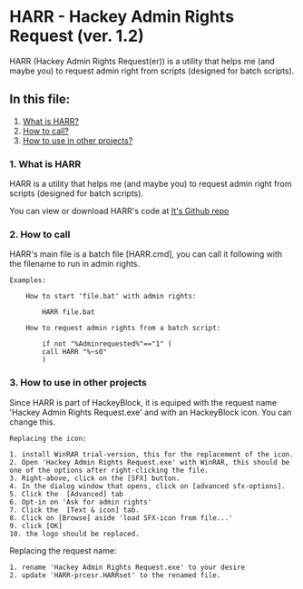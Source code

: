 # HARR - Hackey Admin Rights Request (ver. 1.2)
HARR (Hackey Admin Rights Request(er)) is a utility that helps me (and maybe you) to request admin right from scripts (designed for batch scripts).


## In this file:
1. [What is HARR?]()
2. [How to call?]()
3. [How to use in other projects?]()


###  1. What is HARR

HARR is a utility that helps me (and maybe you) to request admin right from scripts (designed for batch scripts).

You can view or download HARR's code at [It's Github repo](https://github.com/Marnix0810/HARR)

###  2. How to call

HARR's main file is a batch file [HARR.cmd], you can call it following with the filename to run in admin rights.

	Examples:

		How to start 'file.bat' with admin rights:

			HARR file.bat

		How to request admin rights from a batch script:

			if not "%Adminrequested%"=="1" (
			call HARR "%~s0"
			)

###  3. How to use in other projects

Since HARR is part of HackeyBlock, it is equiped with the request name 'Hackey Admin Rights Request.exe' and with an HackeyBlock icon. You can change this.

	Replacing the icon:

    1. install WinRAR trial-version, this for the replacement of the icon.
    2. Open 'Hackey Admin Rights Request.exe' with WinRAR, this should be one of the options after right-clicking the file.
    3. Right-above, click on the [SFX] button.
    4. In the dialog window that opens, click on [advanced sfx-options].
    5. Click the  [Advanced] tab
    6. Opt-in on 'Ask for admin rights'
    7. Click the  [Text & icon] tab.
    8. Click on [Browse] aside 'load SFX-icon from file...'
    9. click [OK]
    10. the logo should be replaced.

Replacing the request name:

    1. rename 'Hackey Admin Rights Request.exe' to your desire
    2. update 'HARR-prcesr.HARRset' to the renamed file.
